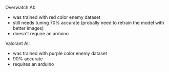 Overwatch AI:
- was trained with red color enemy dataset
- still needs tuning 70% accurate (probally need to retrain the model with better images)
- doesn't require an arduino

Valorant AI:
- was trained with purple color enemy dataset
- 90% accurate
- requires an arduino



